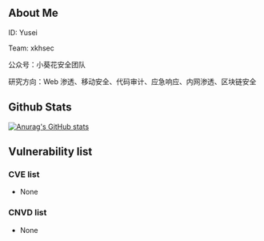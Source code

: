 ## About Me

ID: Yusei

Team: xkhsec

公众号：小葵花安全团队

研究方向：Web 渗透、移动安全、代码审计、应急响应、内网渗透、区块链安全

## Github Stats

[![Anurag's GitHub stats](https://github-readme-stats.vercel.app/api?username=SunJ3t)](https://github.com/anuraghazra/github-readme-stats)

## Vulnerability list
### CVE list

- None

### CNVD list

- None
